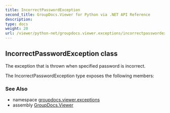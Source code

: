 ```yaml
---
title: IncorrectPasswordException
second_title: GroupDocs.Viewer for Python via .NET API Reference
description: 
type: docs
weight: 20
url: /viewer/python-net/groupdocs.viewer.exceptions/incorrectpasswordexception/
---
```


## IncorrectPasswordException class

The exception that is thrown when specified password is incorrect.

The IncorrectPasswordException type exposes the following members:

### See Also

* namespace [groupdocs.viewer.exceptions](/viewer/python-net/groupdocs.viewer.exceptions/)
* assembly [GroupDocs.Viewer](/viewer/python-net/)

